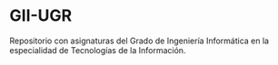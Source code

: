 # GII-UGR
Repositorio con asignaturas del Grado de Ingeniería Informática en la especialidad de Tecnologías de la Información.
